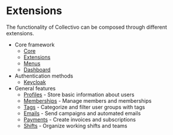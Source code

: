 # Extensions

The functionality of Collectivo can be composed through different extensions.

- Core framework
    - [Core](core.md)
    - [Extensions](extensions.md)
    - [Menus](menus.md)
    - [Dashboard](dashboard.md)
- Authentication methods
    - [Keycloak](keycloak.md)
- General features
    - [Profiles](profiles.md) - Store basic information about users
    - [Memberships](memberships.md) - Manage members and memberships
    - [Tags](tags.md) - Categorize and filter user groups with tags
    - [Emails](emails.md) - Send campaigns and automated emails
    - [Payments](payments.md) - Create invoices and subscriptions
    - [Shifts](shifts.md) - Organize working shifts and teams
